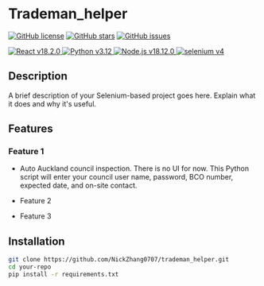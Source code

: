 # Trademan_helper

[![GitHub license](https://img.shields.io/github/license/NickZhang0707/trademan_helper)](https://github.com/NickZhang0707/trademan_helper/blob/main/LICENSE)
[![GitHub stars](https://img.shields.io/github/stars/NickZhang0707/trademan_helper)](https://github.com/NickZhang0707/trademan_helper/stargazers)
[![GitHub issues](https://img.shields.io/github/issues/NickZhang0707/trademan_helper)](https://github.com/NickZhang0707/trademan_helper/issues)

<a href="https://reactjs.org/">
  <img src="https://img.shields.io/badge/React-v18.2.0-61DAFB?logo=react" alt="React v18.2.0">
</a>
<a href="https://www.python.org/">
  <img src="https://img.shields.io/badge/Python-v3.12-3776AB?logo=python" alt="Python v3.12">
</a>
<a href="https://nodejs.org/">
  <img src="https://img.shields.io/badge/Node.js-v18.12.0-339933?logo=node.js&logoColor=white" alt="Node.js v18.12.0">
</a>
<a href="https://https://www.selenium.dev/">
  <img src="https://img.shields.io/badge/selenium-v18.12.0-339933?logo=selenium&logoColor=green" alt="selenium v4">
</a>

## Description

A brief description of your Selenium-based project goes here. Explain what it does and why it's useful.

## Features

### Feature 1
- Auto Auckland council inspection.
There is no UI for now. This Python script will enter your council user name, password, BCO number, expected date, and on-site contact.

- Feature 2
- Feature 3

## Installation

```bash
git clone https://github.com/NickZhang0707/trademan_helper.git
cd your-repo
pip install -r requirements.txt
